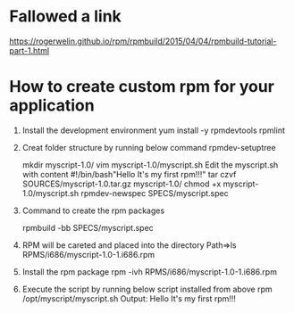 Fallowed a link
===============

https://rogerwelin.github.io/rpm/rpmbuild/2015/04/04/rpmbuild-tutorial-part-1.html

How to create custom rpm for your application
=============================================
1. Install the development environment
   yum install -y rpmdevtools rpmlint

2. Creat folder structure by running below command
   rpmdev-setuptree

   mkdir myscript-1.0/
   vim myscript-1.0/myscript.sh
   Edit the myscript.sh with content
   #!/bin/bash"Hello It's my first rpm!!!"
   tar czvf SOURCES/myscript-1.0.tar.gz myscript-1.0/
   chmod +x myscript-1.0/myscript.sh 
   rpmdev-newspec SPECS/myscript.spec
   
3. Command to create the rpm packages
 
   rpmbuild -bb SPECS/myscript.spec 
  
4. RPM will be careted and placed into the directory
   Path=>ls RPMS/i686/myscript-1.0-1.i686.rpm 

5. Install the rpm package
   rpm -ivh RPMS/i686/myscript-1.0-1.i686.rpm

6. Execute the script by running below script installed from above rpm
   /opt/myscript/myscript.sh 
   Output: Hello It's my first rpm!!!

   


